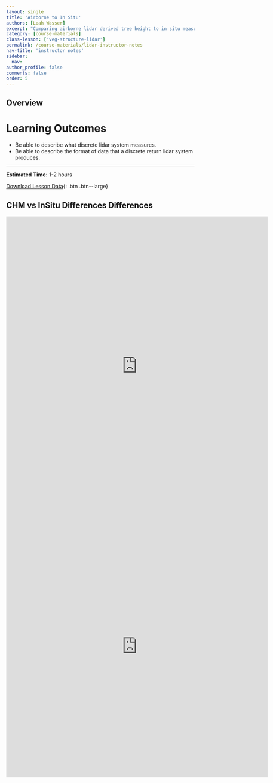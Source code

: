 ```yaml
---
layout: single
title: 'Airborne to In Situ'
authors: [Leah Wasser]
excerpt: "Comparing airborne lidar derived tree height to in situ measured tree height."
category: [course-materials]
class-lesson: ['veg-structure-lidar']
permalink: /course-materials/lidar-instructor-notes
nav-title: 'instructor notes'
sidebar:
  nav:
author_profile: false
comments: false
order: 5
---
```


## Overview

<div class='notice--success' markdown="1">

# Learning Outcomes

* Be able to describe what discrete lidar system measures.
* Be able to describe the format of data that a discrete return lidar system produces.

****

**Estimated Time:** 1-2 hours

[Download Lesson Data](#){: .btn .btn--large}
</div>


## CHM vs InSitu Differences Differences

<iframe width="700" height="800" frameborder="0" scrolling="no" src="https://plot.ly/~leahawasser/24.embed"></iframe>

<iframe width="700" height="700" frameborder="0" scrolling="no" src="https://plot.ly/~leahawasser/158.embed"></iframe>
